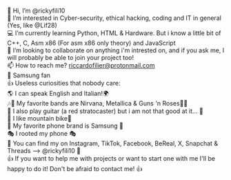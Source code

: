 👋 Hi, I’m @rickyfili10<br>
👀 I’m interested in Cyber-security, ethical hacking, coding and IT in general (Yes, like @Lif28)<br>
💻️ I’m currently learning Python, HTML & Hardware. But i know a little bit of C++, C, Asm x86 (For asm x86 only theory) and JavaScript<br>
👥️ I’m looking to collaborate on anything i'm intrested on, and if you ask me, I will probably be able to join your project too!<br>
📫 How to reach me? riccardofilier@protonmail.com<br>
📱 Samsung fan <br>
👍 Useless curiosities that nobody care:<br>
🌎 I can speak English and Italian!🌍<br>
🎶🤘 My favorite bands are Nirvana, Metallica & Guns 'n Roses🤘🎶<br>
🎸 I also play guitar (a red stratocaster) but i am not that good at it... 🎸<br>
🚴 I like mountain bike🚴<br>
📱 My favorite phone brand is Samsung 📱<br>
🎭 I rooted my phone 🎭<br>
🛜 You can find my on Instagram, TikTok, Facebook, BeReal, X, Snapchat & Threads --> @rickyfili10 🛜<br>
👍 If you want to help me with projects or want to start one with me I'll be happy to do it! Don't be afraid to contact me! 👍<br>
